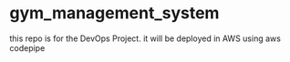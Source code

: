# gym_management_system
this repo is for the DevOps Project. it will be deployed in AWS using aws codepipe




